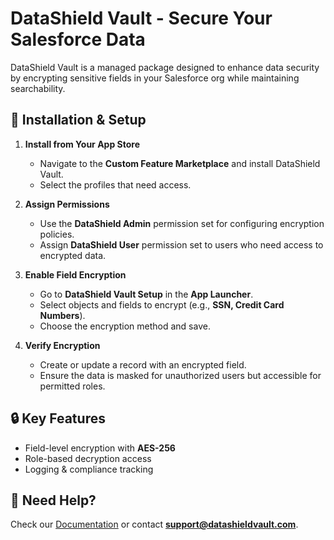 # DataShield Vault - Secure Your Salesforce Data

DataShield Vault is a managed package designed to enhance data security by encrypting sensitive fields in your Salesforce org while maintaining searchability.

## 🔧 Installation & Setup

1. **Install from Your App Store**  
   - Navigate to the **Custom Feature Marketplace** and install DataShield Vault.
   - Select the profiles that need access.

2. **Assign Permissions**  
   - Use the **DataShield Admin** permission set for configuring encryption policies.
   - Assign **DataShield User** permission set to users who need access to encrypted data.

3. **Enable Field Encryption**  
   - Go to **DataShield Vault Setup** in the **App Launcher**.
   - Select objects and fields to encrypt (e.g., **SSN, Credit Card Numbers**).
   - Choose the encryption method and save.

4. **Verify Encryption**  
   - Create or update a record with an encrypted field.
   - Ensure the data is masked for unauthorized users but accessible for permitted roles.

## 🔒 Key Features
- Field-level encryption with **AES-256**  
- Role-based decryption access  
- Logging & compliance tracking  

## 📢 Need Help?  
Check our [Documentation](https://example.com/docs) or contact **support@datashieldvault.com**.
